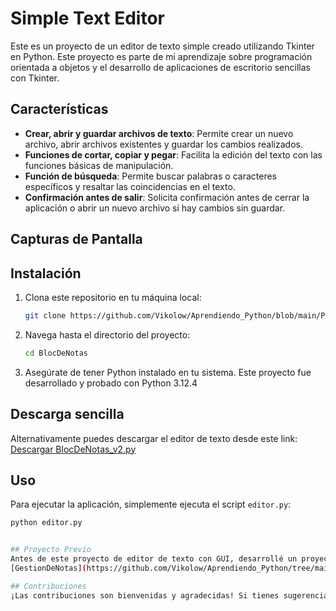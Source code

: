# Simple Text Editor

Este es un proyecto de un editor de texto simple creado utilizando Tkinter en Python. Este proyecto es parte de mi aprendizaje sobre programación orientada a objetos y el desarrollo de aplicaciones de escritorio sencillas con Tkinter.

## Características

- **Crear, abrir y guardar archivos de texto**: Permite crear un nuevo archivo, abrir archivos existentes y guardar los cambios realizados.
- **Funciones de cortar, copiar y pegar**: Facilita la edición del texto con las funciones básicas de manipulación.
- **Función de búsqueda**: Permite buscar palabras o caracteres específicos y resaltar las coincidencias en el texto.
- **Confirmación antes de salir**: Solicita confirmación antes de cerrar la aplicación o abrir un nuevo archivo si hay cambios sin guardar.

## Capturas de Pantalla



## Instalación

1. Clona este repositorio en tu máquina local:
    ```sh
    git clone https://github.com/Vikolow/Aprendiendo_Python/blob/main/POO/Proyectos/BlocDeNotas/BlocDeNotas_v2.py
    ```
2. Navega hasta el directorio del proyecto:
    ```sh
    cd BlocDeNotas
    ```
3. Asegúrate de tener Python instalado en tu sistema. Este proyecto fue desarrollado y probado con Python 3.12.4

## Descarga sencilla
Alternativamente puedes descargar el editor de texto desde este link:
[Descargar BlocDeNotas_v2.py](https://github.com/Vikolow/Aprendiendo_Python/raw/main/POO/Proyectos/BlocDeNotas/BlocDeNotas_v2.py)

## Uso

Para ejecutar la aplicación, simplemente ejecuta el script `editor.py`:
```sh
python editor.py


## Proyecto Previo
Antes de este proyecto de editor de texto con GUI, desarrollé un proyecto similar en la línea de comandos (CLI). Puedes encontrar más detalles sobre este proyecto anterior en mi repositorio de GitHub:
[GestionDeNotas](https://github.com/Vikolow/Aprendiendo_Python/tree/main/POO/Proyectos/GestionDeNotas)

## Contribuciones
¡Las contribuciones son bienvenidas y agradecidas! Si tienes sugerencias o mejoras, no dudes en hacer un fork de este repositorio y enviar un pull request.
